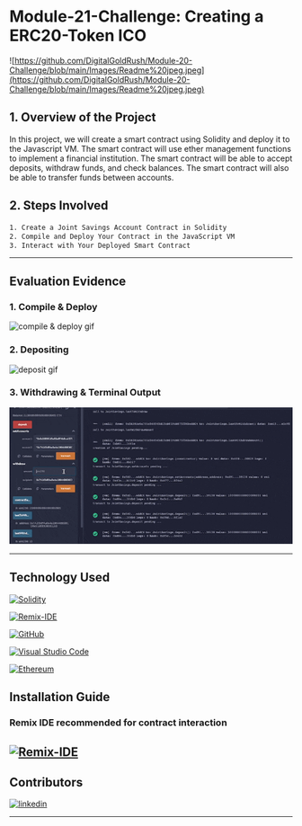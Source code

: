 # Module-21-Challenge: Creating a ERC20-Token ICO

![https://github.com/DigitalGoldRush/Module-20-Challenge/blob/main/Images/Readme%20jpeg.jpeg](https://github.com/DigitalGoldRush/Module-20-Challenge/blob/main/Images/Readme%20jpeg.jpeg)

## 1. Overview of the Project

In this project, we will create a smart contract using Solidity and deploy it to the Javascript VM. The smart contract will use ether management functions to implement a financial institution. The smart contract will be able to accept deposits, withdraw funds, and check balances. The smart contract will also be able to transfer funds between accounts.

## 2. Steps Involved

    1. Create a Joint Savings Account Contract in Solidity
    2. Compile and Deploy Your Contract in the JavaScript VM
    3. Interact with Your Deployed Smart Contract

---

## Evaluation Evidence

### 1. Compile & Deploy

![compile & deploy gif](https://github.com/DigitalGoldRush/Module-20-Challenge/blob/main/Images/compile%20%26%20Deploy%20JointSavings%20contract.gif)

### 2. Depositing

![deposit gif](https://github.com/DigitalGoldRush/Module-20-Challenge/blob/main/Images/test%20account%20with%20three%20deposits.gif)

### 3. Withdrawing & Terminal Output

![withdraw gif](https://github.com/DigitalGoldRush/Module-20-Challenge/blob/main/Images/withdrawl%20function%20and%20terminal%20ouptut.gif)

---

## Technology Used

[![Solidity](https://img.shields.io/badge/Solidity-000000?style=for-the-badge&logo=solidity&logoColor=white)](https://docs.soliditylang.org/en/v0.8.7/)

[![Remix-IDE](https://img.shields.io/badge/Remix_IDE-1989b9?style=for-the-badge&logo=remix&logoColor=white)](https://remix.ethereum.org/)

[![GitHub](https://img.shields.io/badge/github-%23121011.svg?style=for-the-badge&logo=github&logoColor=white)](https://github.com/DigitalGoldRush?tab=repositories)

[![Visual Studio Code](https://img.shields.io/badge/Visual%20Studio%20Code-007ACC?style=for-the-badge&logo=visual-studio-code&logoColor=white)](https://code.visualstudio.com/)

[![Ethereum](https://img.shields.io/badge/Ethereum-3C3C3D?style=for-the-badge&logo=ethereum&logoColor=white)](https://ethereum.org/en/developers/docs/evm/)


## Installation Guide

### Remix IDE recommended for contract interaction

[![Remix-IDE](https://img.shields.io/badge/Remix_IDE-1989b9?style=for-the-badge&logo=remix&logoColor=white)](https://remix.ethereum.org/)
---

## Contributors

[![linkedin](https://img.shields.io/badge/Michael_Dionne-LinkedIn-blue)](https://www.linkedin.com/in/michael-dionne-b2a1b61b/)

---
